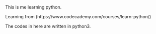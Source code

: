 <p>This is me learning python.</p>
<p>Learning from (https://www.codecademy.com/courses/learn-python/)</p>
<p>The codes in here are written in python3.</p>
